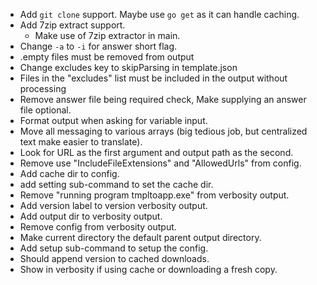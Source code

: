 * Add `git clone` support. Maybe use `go get` as it can handle caching.
* Add 7zip extract support.
  * Make use of 7zip extractor in main.
* Change `-a` to `-i` for answer short flag.
* .empty files must be removed from output
* Change excludes key to skipParsing in template.json
* Files in the "excludes" list must be included in the output without processing
* Remove answer file being required check, Make supplying an answer file optional.
* Format output when asking for variable input.
* Move all messaging to various arrays (big tedious job, but centralized text make easier to translate).
* Look for URL as the first argument and output path as the second.
* Remove use "IncludeFileExtensions" and "AllowedUrls" from config.
* Add cache dir to config.
* add setting sub-command to set the cache dir.
* Remove "running program tmpltoapp.exe" from verbosity output.
* Add version label to version verbosity output.
* Add output dir to verbosity output.
* Remove config from verbosity output.
* Make current directory the default parent output directory.
* Add setup sub-command to setup the config.
* Should append version to cached downloads.
* Show in verbosity if using cache or downloading a fresh copy.
